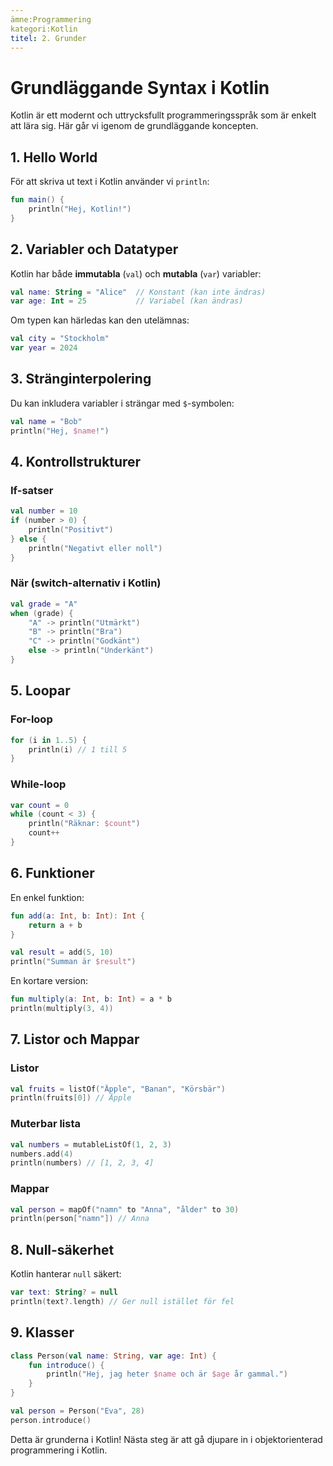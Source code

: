 ```yaml
---
ämne:Programmering
kategori:Kotlin
titel: 2. Grunder
---
```

# Grundläggande Syntax i Kotlin

Kotlin är ett modernt och uttrycksfullt programmeringsspråk som är enkelt att lära sig. Här går vi igenom de grundläggande koncepten.

## 1. Hello World
För att skriva ut text i Kotlin använder vi `println`:
```kotlin
fun main() {
    println("Hej, Kotlin!")
}
```

## 2. Variabler och Datatyper
Kotlin har både **immutabla** (`val`) och **mutabla** (`var`) variabler:

```kotlin
val name: String = "Alice"  // Konstant (kan inte ändras)
var age: Int = 25           // Variabel (kan ändras)
```
Om typen kan härledas kan den utelämnas:
```kotlin
val city = "Stockholm"
var year = 2024
```

## 3. Stränginterpolering
Du kan inkludera variabler i strängar med `$`-symbolen:
```kotlin
val name = "Bob"
println("Hej, $name!")
```

## 4. Kontrollstrukturer
### If-satser
```kotlin
val number = 10
if (number > 0) {
    println("Positivt")
} else {
    println("Negativt eller noll")
}
```

### När (switch-alternativ i Kotlin)
```kotlin
val grade = "A"
when (grade) {
    "A" -> println("Utmärkt")
    "B" -> println("Bra")
    "C" -> println("Godkänt")
    else -> println("Underkänt")
}
```

## 5. Loopar
### For-loop
```kotlin
for (i in 1..5) {
    println(i) // 1 till 5
}
```

### While-loop
```kotlin
var count = 0
while (count < 3) {
    println("Räknar: $count")
    count++
}
```

## 6. Funktioner
En enkel funktion:
```kotlin
fun add(a: Int, b: Int): Int {
    return a + b
}

val result = add(5, 10)
println("Summan är $result")
```

En kortare version:
```kotlin
fun multiply(a: Int, b: Int) = a * b
println(multiply(3, 4))
```

## 7. Listor och Mappar
### Listor
```kotlin
val fruits = listOf("Äpple", "Banan", "Körsbär")
println(fruits[0]) // Äpple
```

### Muterbar lista
```kotlin
val numbers = mutableListOf(1, 2, 3)
numbers.add(4)
println(numbers) // [1, 2, 3, 4]
```

### Mappar
```kotlin
val person = mapOf("namn" to "Anna", "ålder" to 30)
println(person["namn"]) // Anna
```

## 8. Null-säkerhet
Kotlin hanterar `null` säkert:
```kotlin
var text: String? = null
println(text?.length) // Ger null istället för fel
```

## 9. Klasser
```kotlin
class Person(val name: String, var age: Int) {
    fun introduce() {
        println("Hej, jag heter $name och är $age år gammal.")
    }
}

val person = Person("Eva", 28)
person.introduce()
```

Detta är grunderna i Kotlin! Nästa steg är att gå djupare in i objektorienterad programmering i Kotlin.